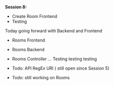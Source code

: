 **Session 8:**
* Create Room Frontend
* Testing

Today going forward with Backend and Frontend
 - Rooms Frontend
 - Rooms Backend
 - Rooms Controller
  ... Testing testing testing

- Todo: API RegEx URI ( still open since Session 5)
- Todo: still working on Rooms